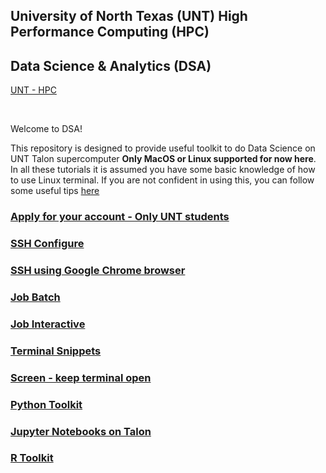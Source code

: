 ## University of North Texas (UNT) High Performance Computing (HPC)
## Data Science & Analytics (DSA)
[UNT - HPC](https://hpc.unt.edu/home)

</br>

Welcome to DSA!

This repository is designed to provide useful toolkit to do Data Science on UNT Talon supercomputer **Only MacOS or Linux supported for now here**.
In all these tutorials it is assumed you have some basic knowledge of how to use Linux terminal. If you are not confident in using this, you can follow some useful tips  [here](https://www.howtogeek.com/140679/beginner-geek-how-to-start-using-the-linux-terminal/)

### [Apply for your account - Only UNT students](https://hpc.unt.edu/account-info)

### [SSH Configure](https://github.com/gmihaila/unt_hpc/tree/master/ssh_configure)

### [SSH using Google Chrome browser](https://github.com/gmihaila/unt_hpc/tree/master/chrome_plugin)

### [Job Batch](https://github.com/gmihaila/unt_hpc/tree/master/job_batch)

### [Job Interactive](https://github.com/gmihaila/unt_hpc/tree/master/job_interactive)

### [Terminal Snippets](https://github.com/gmihaila/unt_hpc/tree/master/terminal_snippets)

### [Screen - keep terminal open](https://github.com/gmihaila/unt_hpc/blob/master/use_screen.md)

### [Python Toolkit](https://github.com/gmihaila/unt_hpc/tree/master/python)

### [Jupyter Notebooks on Talon](https://github.com/gmihaila/unt_hpc/tree/master/jupyter_notebook)

### [R Toolkit](https://github.com/gmihaila/unt_hpc/tree/master/r)
